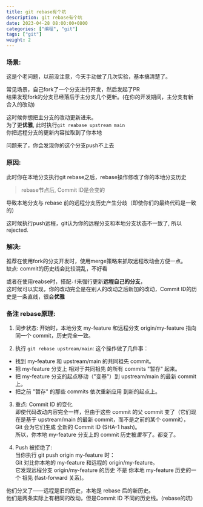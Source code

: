 ```yaml
---
title: git rebase有个坑
description: git rebase有个坑
date: 2023-04-28 08:00:00+0800
categories: ["编程", "git"]
tags: ["git"]
weight: 2
---
```


### 场景:

这是个老问题，以前没注意，今天手动做了几次实验，基本搞清楚了。

常见场景，自己fork了一个分支进行开发，然后发起了PR  
结果发现fork的分支已经落后于主分支几个更新。(在你的开发期间，主分支有新合入的改动)

这时候你想把主分支的改动更新进来。  
为了更**优雅**, 此时执行`git reabase upstream main`  
你把远程分支的更新内容拉取到了你本地

问题来了，你会发现你的这个分支push不上去

### 原因:  
此时你在本地分支执行git rebase之后，rebase操作修改了你的本地分支历史

> rebase节点后, Commit ID是会变的

导致本地分支与 rebase 前的远程分支历史产生分歧（即使你们的最终代码是一致的）

这时候执行push远程，git认为你的远程分支和本地分支状态不一致了, 所以rejected.


### 解决:  
推荐在使用fork的分支开发时，使用merge策略来抓取远程改动会方便一点。   
缺点: commit的历史线会比较混乱，不好看

或者在使用reabse时，搭配`-f`来强行更新**远程自己的分支**，  
这时候可以实现，你的改动完全是在别人的改动之后新加的改动，Commit ID的历史是一条直线，很会**优雅**


### 备注 rebase原理:

1. 同步状态: 开始时，本地分支 my-feature 和远程分支 origin/my-feature 指向同一个 commit，历史完全一致。

2. 执行 `git rebase upstream/main`: 这个操作做了几件事：
- 找到 my-feature 和 upstream/main 的共同祖先 commit。
- 把 my-feature 分支上 相对于共同祖先 的所有 commits "暂存" 起来。
- 把 my-feature 分支的起点移动（"变基"）到 upstream/main 的最新 commit 上。
- 把之前 "暂存" 的那些 commits 依次重新应用 到新的起点上。

3. 重点: Commit ID 的变化  
即使代码改动内容完全一样，但由于这些 commit 的父 commit 变了（它们现在是基于 upstream/main 的最新 commit，而不是之前的某个 commit），  
Git 会为它们生成 全新的 Commit ID (SHA-1 hash)。  
所以，你本地 my-feature 分支上的 commit 历史被*重写*了。都变了。

4. Push 被拒绝了:  
当你执行 git push origin my-feature 时：  
Git 对比你本地的 my-feature 和远程的 origin/my-feature。  
它发现远程分支 origin/my-feature 的历史 不是 你本地 my-feature 历史的一个 祖先 (fast-forward 关系)。

他们分叉了——远程是旧的历史，本地是 rebase 后的新历史。  
他们是两条实际上有相同的改动，但是Commit ID 不同的历史线。(rebase的坑)

